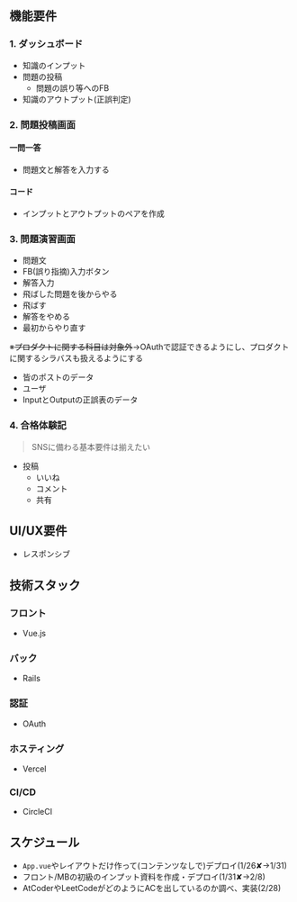 ## 機能要件
### 1. ダッシュボード
- 知識のインプット
- 問題の投稿
    - 問題の誤り等へのFB
- 知識のアウトプット(正誤判定)
### 2. 問題投稿画面
#### 一問一答
- 問題文と解答を入力する
#### コード
- インプットとアウトプットのペアを作成
### 3. 問題演習画面
- 問題文
- FB(誤り指摘)入力ボタン
- 解答入力
- 飛ばした問題を後からやる
- 飛ばす
- 解答をやめる
- 最初からやり直す

※~~プロダクトに関する科目は対象外~~→OAuthで認証できるようにし、プロダクトに関するシラバスも扱えるようにする 
- 皆のポストのデータ
- ユーザ
- InputとOutputの正誤表のデータ
### 4. 合格体験記
> SNSに備わる基本要件は揃えたい
- 投稿
    - いいね
    - コメント
    - 共有

## UI/UX要件
- レスポンシブ

## 技術スタック
### フロント
- Vue.js

### バック
- Rails

### 認証
- OAuth

### ホスティング
- Vercel

### CI/CD
- CircleCI

## スケジュール
- `App.vue`やレイアウトだけ作って(コンテンツなしで)デプロイ(1/26✘→1/31)
- フロント/MBの初級のインプット資料を作成・デプロイ(1/31✘→2/8)
- AtCoderやLeetCodeがどのようにACを出しているのか調べ、実装(2/28)